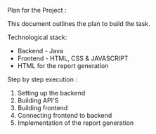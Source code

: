 Plan for the Project :

This document outlines the plan to build the task. 

Technological stack:

* Backend - Java
* Frontend - HTML, CSS & JAVASCRIPT
* HTML for the report generation

Step by step execution :

1. Setting up the backend
2. Building API'S
3. Building frontend
4. Connecting frontend to backend
5. Implementation of the report generation


